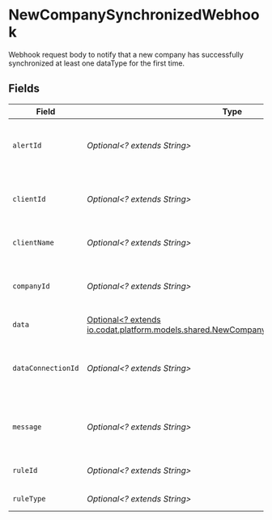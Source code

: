 # NewCompanySynchronizedWebhook

Webhook request body to notify that a new company has successfully synchronized at least one dataType for the first time.


## Fields

| Field                                                                                                                                             | Type                                                                                                                                              | Required                                                                                                                                          | Description                                                                                                                                       | Example                                                                                                                                           |
| ------------------------------------------------------------------------------------------------------------------------------------------------- | ------------------------------------------------------------------------------------------------------------------------------------------------- | ------------------------------------------------------------------------------------------------------------------------------------------------- | ------------------------------------------------------------------------------------------------------------------------------------------------- | ------------------------------------------------------------------------------------------------------------------------------------------------- |
| `alertId`                                                                                                                                         | *Optional<? extends String>*                                                                                                                      | :heavy_minus_sign:                                                                                                                                | Unique identifier of the webhook event.                                                                                                           |                                                                                                                                                   |
| `clientId`                                                                                                                                        | *Optional<? extends String>*                                                                                                                      | :heavy_minus_sign:                                                                                                                                | Unique identifier for your client in Codat.                                                                                                       |                                                                                                                                                   |
| `clientName`                                                                                                                                      | *Optional<? extends String>*                                                                                                                      | :heavy_minus_sign:                                                                                                                                | Name of your client in Codat.                                                                                                                     |                                                                                                                                                   |
| `companyId`                                                                                                                                       | *Optional<? extends String>*                                                                                                                      | :heavy_minus_sign:                                                                                                                                | Unique identifier for your SMB in Codat.                                                                                                          | 8a210b68-6988-11ed-a1eb-0242ac120002                                                                                                              |
| `data`                                                                                                                                            | [Optional<? extends io.codat.platform.models.shared.NewCompanySynchronizedWebhookData>](../../models/shared/NewCompanySynchronizedWebhookData.md) | :heavy_minus_sign:                                                                                                                                | N/A                                                                                                                                               |                                                                                                                                                   |
| `dataConnectionId`                                                                                                                                | *Optional<? extends String>*                                                                                                                      | :heavy_minus_sign:                                                                                                                                | Unique identifier for a company's data connection.                                                                                                | 2e9d2c44-f675-40ba-8049-353bfcb5e171                                                                                                              |
| `message`                                                                                                                                         | *Optional<? extends String>*                                                                                                                      | :heavy_minus_sign:                                                                                                                                | A human readable message about the webhook.                                                                                                       |                                                                                                                                                   |
| `ruleId`                                                                                                                                          | *Optional<? extends String>*                                                                                                                      | :heavy_minus_sign:                                                                                                                                | Unique identifier for the rule.                                                                                                                   |                                                                                                                                                   |
| `ruleType`                                                                                                                                        | *Optional<? extends String>*                                                                                                                      | :heavy_minus_sign:                                                                                                                                | The type of rule.                                                                                                                                 |                                                                                                                                                   |